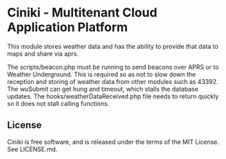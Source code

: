 Ciniki - Multitenant Cloud Application Platform
===============================================

This module stores weather data and has the ability to provide that data to maps and share via aprs.

The scripts/beacon.php must be running to send beacons over APRS or to Weather Underground.
This is required so as not to slow down the reception and storing of weather data
from other modules such as 43392. The wuSubmit can get hung and timeout, which stalls 
the database updates. The hooks/weatherDataReceived.php file needs to return quickly
so it does not stall calling functions.

License
-------
Ciniki is free software, and is released under the terms of the MIT License. See LICENSE.md.
